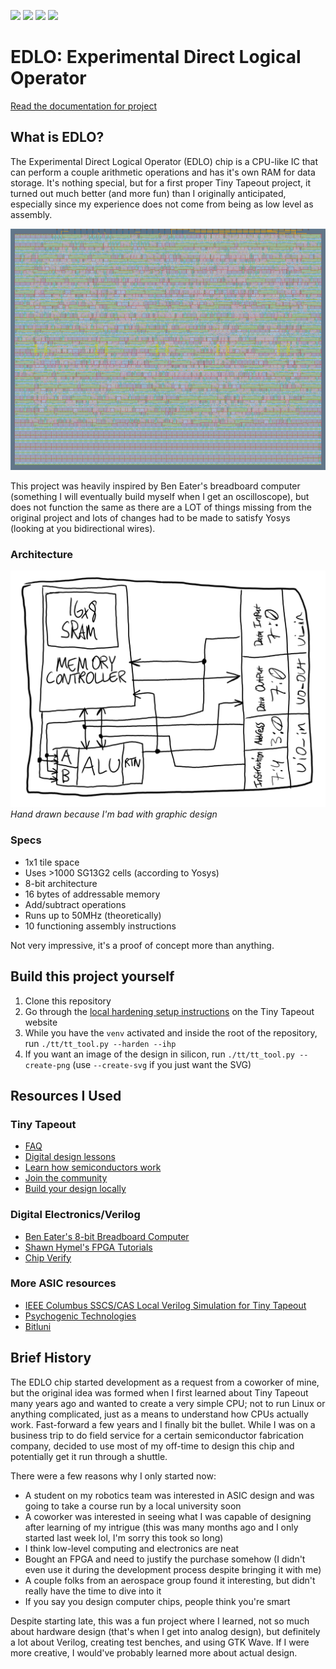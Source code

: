 ![](../../workflows/gds/badge.svg) ![](../../workflows/docs/badge.svg) ![](../../workflows/test/badge.svg) ![](../../workflows/fpga/badge.svg)

# EDLO: Experimental Direct Logical Operator

[Read the documentation for project](docs/info.md)

## What is EDLO?

The Experimental Direct Logical Operator (EDLO) chip is a CPU-like IC that can perform a couple arithmetic operations and has it's own RAM for data storage. It's nothing special, but for a first proper Tiny Tapeout project, it turned out much better (and more fun) than I originally anticipated, especially since my experience does not come from being as low level as assembly.

![](latest.png)

This project was heavily inspired by Ben Eater's breadboard computer (something I will eventually build myself when I get an oscilloscope), but does not function the same as there are a LOT of things missing from the original project and lots of changes had to be made to satisfy Yosys (looking at you bidirectional wires).

### Architecture

![](docs/architecture.png)
*Hand drawn because I'm bad with graphic design*

### Specs
- 1x1 tile space
- Uses >1000 SG13G2 cells (according to Yosys)
- 8-bit architecture
- 16 bytes of addressable memory
- Add/subtract operations
- Runs up to 50MHz (theoretically)
- 10 functioning assembly instructions

Not very impressive, it's a proof of concept more than anything.

## Build this project yourself

1. Clone this repository
2. Go through the [local hardening setup instructions](https://www.tinytapeout.com/guides/local-hardening/) on the Tiny Tapeout website
3. While you have the `venv` activated and inside the root of the repository, run `./tt/tt_tool.py --harden --ihp`
4. If you want an image of the design in silicon, run `./tt/tt_tool.py --create-png` (use `--create-svg` if you just want the SVG)


## Resources I Used

### Tiny Tapeout
- [FAQ](https://tinytapeout.com/faq/)
- [Digital design lessons](https://tinytapeout.com/digital_design/)
- [Learn how semiconductors work](https://tinytapeout.com/siliwiz/)
- [Join the community](https://tinytapeout.com/discord)
- [Build your design locally](https://www.tinytapeout.com/guides/local-hardening/)

### Digital Electronics/Verilog
- [Ben Eater's 8-bit Breadboard Computer](https://youtube.com/playlist?list=PLowKtXNTBypGqImE405J2565dvjafglHU&si=xuY7RiUXlyZ-aaRR)
- [Shawn Hymel's FPGA Tutorials](https://youtube.com/playlist?list=PLEBQazB0HUyT1WmMONxRZn9NmQ_9CIKhb&si=d4Z5E0yJgwwUkm8L)
- [Chip Verify](https://chipverify.com)

### More ASIC resources
- [IEEE Columbus SSCS/CAS Local Verilog Simulation for Tiny Tapeout](https://youtu.be/f95Qanovx_c?si=oS5INqYEf7YdHsYO)
- [Psychogenic Technologies](https://youtube.com/playlist?list=PLWm3YS7ce87kaG0GkhW9uOMLDRcapD24D&si=Bawklf1fRug_yU2l)
- [Bitluni](https://youtu.be/DdF_nzMW_i8?si=DqmzXJnTln3ftXi-)

## Brief History

The EDLO chip started development as a request from a coworker of mine, but the original idea was formed when I first learned about Tiny Tapeout many years ago and wanted to create a very simple CPU; not to run Linux or anything complicated, just as a means to understand how CPUs actually work. Fast-forward a few years and I finally bit the bullet. While I was on a business trip to do field service for a certain semiconductor fabrication company, decided to use most of my off-time to design this chip and potentially get it run through a shuttle.

There were a few reasons why I only started now:
* A student on my robotics team was interested in ASIC design and was going to take a course run by a local university soon
* A coworker was interested in seeing what I was capable of designing after learning of my intrigue (this was many months ago and I only started last week lol, I'm sorry this took so long)
* I think low-level computing and electronics are neat
* Bought an FPGA and need to justify the purchase somehow (I didn't even use it during the development process despite bringing it with me)
* A couple folks from an aerospace group found it interesting, but didn't really have the time to dive into it
* If you say you design computer chips, people think you're smart

Despite starting late, this was a fun project where I learned, not so much about hardware design (that's when I get into analog design), but definitely a lot about Verilog, creating test benches, and using GTK Wave. If I were more creative, I would've probably learned more about actual design.
